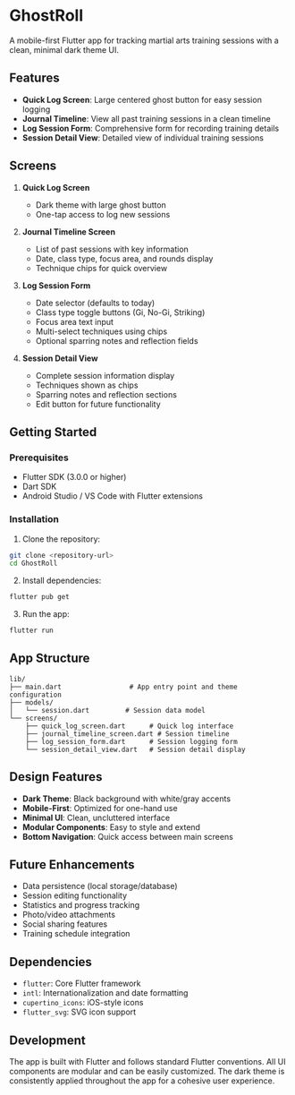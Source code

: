 # GhostRoll

A mobile-first Flutter app for tracking martial arts training sessions with a clean, minimal dark theme UI.

## Features

- **Quick Log Screen**: Large centered ghost button for easy session logging
- **Journal Timeline**: View all past training sessions in a clean timeline
- **Log Session Form**: Comprehensive form for recording training details
- **Session Detail View**: Detailed view of individual training sessions

## Screens

1. **Quick Log Screen**
   - Dark theme with large ghost button
   - One-tap access to log new sessions

2. **Journal Timeline Screen**
   - List of past sessions with key information
   - Date, class type, focus area, and rounds display
   - Technique chips for quick overview

3. **Log Session Form**
   - Date selector (defaults to today)
   - Class type toggle buttons (Gi, No-Gi, Striking)
   - Focus area text input
   - Multi-select techniques using chips
   - Optional sparring notes and reflection fields

4. **Session Detail View**
   - Complete session information display
   - Techniques shown as chips
   - Sparring notes and reflection sections
   - Edit button for future functionality

## Getting Started

### Prerequisites

- Flutter SDK (3.0.0 or higher)
- Dart SDK
- Android Studio / VS Code with Flutter extensions

### Installation

1. Clone the repository:
```bash
git clone <repository-url>
cd GhostRoll
```

2. Install dependencies:
```bash
flutter pub get
```

3. Run the app:
```bash
flutter run
```

## App Structure

```
lib/
├── main.dart                 # App entry point and theme configuration
├── models/
│   └── session.dart         # Session data model
└── screens/
    ├── quick_log_screen.dart      # Quick log interface
    ├── journal_timeline_screen.dart # Session timeline
    ├── log_session_form.dart      # Session logging form
    └── session_detail_view.dart   # Session detail display
```

## Design Features

- **Dark Theme**: Black background with white/gray accents
- **Mobile-First**: Optimized for one-hand use
- **Minimal UI**: Clean, uncluttered interface
- **Modular Components**: Easy to style and extend
- **Bottom Navigation**: Quick access between main screens

## Future Enhancements

- Data persistence (local storage/database)
- Session editing functionality
- Statistics and progress tracking
- Photo/video attachments
- Social sharing features
- Training schedule integration

## Dependencies

- `flutter`: Core Flutter framework
- `intl`: Internationalization and date formatting
- `cupertino_icons`: iOS-style icons
- `flutter_svg`: SVG icon support

## Development

The app is built with Flutter and follows standard Flutter conventions. All UI components are modular and can be easily customized. The dark theme is consistently applied throughout the app for a cohesive user experience. 